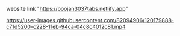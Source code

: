 website link "https://poojan3037tabs.netlify.app"

https://user-images.githubusercontent.com/82094906/120179888-c71d5200-c228-11eb-94ca-04c8c4012c81.mp4

